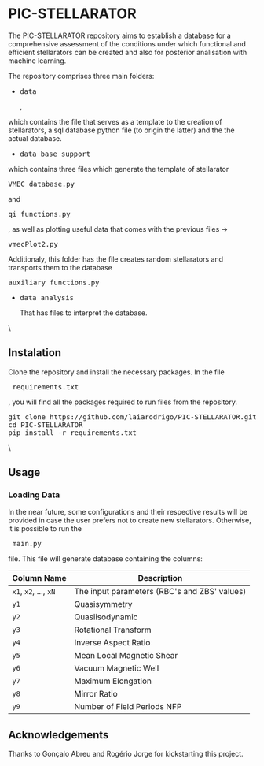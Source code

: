 # PIC-STELLARATOR
The PIC-STELLARATOR repository aims to establish a database for a comprehensive assessment of the conditions under which functional and efficient stellarators can be created and also for posterior analisation with machine learning.

The repository comprises three main folders:
* <pre>data</pre> ,
which contains the file that serves as a template to the creation of stellarators, a sql database python file (to origin the latter) and the the actual database. 

* <pre>data_base_support</pre> 
which contains three files which generate the template of stellarator <pre>VMEC_database.py</pre> and <pre>qi_functions.py</pre>, as well as plotting useful data that comes with the previous files -> <pre>vmecPlot2.py</pre> Additionaly, this folder has the file creates random stellarators and transports them to the database <pre>auxiliary_functions.py</pre>

* <pre>data_analysis</pre> That has files to interpret the database.
     
\
## Instalation
Clone the repository and install the necessary packages. In the file <pre> requirements.txt </pre>, you will find all the packages required to run files from the repository.
<pre>
git clone https://github.com/laiarodrigo/PIC-STELLARATOR.git
cd PIC-STELLARATOR
pip install -r requirements.txt
</pre>
\
## Usage
### Loading Data
In the near future, some configurations and their respective results will be provided in case the user prefers not to create new stellarators. Otherwise, it is possible to run the <pre> main.py </pre> file. This file will generate database containing the columns:

| Column Name | Description |
|-------------|-------------|
| `x1`, `x2`, ..., `xN` | The input parameters (RBC's and ZBS' values) |
| `y1` | Quasisymmetry |
| `y2` | Quasiisodynamic |
| `y3` | Rotational Transform |
| `y4` | Inverse Aspect Ratio |
| `y5` | Mean Local Magnetic Shear |
| `y6` | Vacuum Magnetic Well |
| `y7` | Maximum Elongation |
| `y8` | Mirror Ratio |
| `y9` | Number of Field Periods NFP |


## Acknowledgements
Thanks to Gonçalo Abreu and Rogério Jorge for kickstarting this project.
